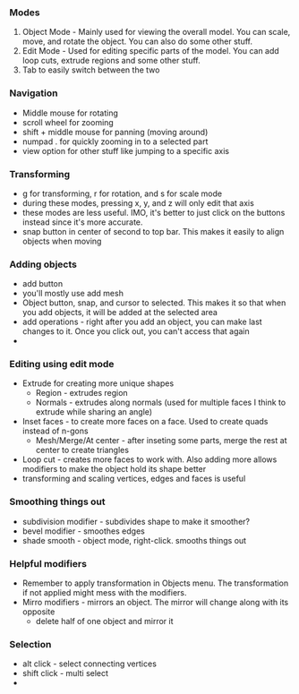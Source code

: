 ### Modes
1. Object Mode - Mainly used for viewing the overall model. You can scale, move, and rotate the object. You can also do some other stuff. 
2. Edit Mode - Used for editing specific parts of the model. You can add loop cuts, extrude regions and some other stuff.
3. Tab to easily switch between the two

### Navigation
- Middle mouse for rotating
- scroll wheel for zooming
- shift + middle mouse for panning (moving around)
- numpad . for quickly zooming in to a selected part
- view option for other stuff like jumping to a specific axis

### Transforming
- g for transforming, r for rotation, and s for scale mode
- during these modes, pressing x, y, and z will only edit that axis
- these modes are less useful. IMO, it's better to just click on the buttons instead since it's more accurate.
- snap button in center of second to top bar. This makes it easily to align objects when moving

### Adding objects
- add button
- you'll mostly use add mesh
- Object button, snap, and cursor to selected. This makes it so that when you add objects, it will be added at the selected area
- add operations - right after you add an object, you can make last changes to it. Once you click out, you can't access that again
- 

### Editing using edit mode
- Extrude for creating more unique shapes
  - Region - extrudes region
  - Normals - extrudes along normals (used for multiple faces I think to extrude while sharing an angle)
- Inset faces - to create more faces on a face. Used to create quads instead of n-gons
  - Mesh/Merge/At center - after inseting some parts, merge the rest at center to create triangles
- Loop cut - creates more faces to work with. Also adding more allows modifiers to make the object hold its shape better
- transforming and scaling vertices, edges and faces is useful 

### Smoothing things out
- subdivision modifier - subdivides shape to make it smoother?
- bevel modifier - smoothes edges
- shade smooth - object mode, right-click. smooths things out

### Helpful modifiers
- Remember to apply transformation in Objects menu. The transformation if not applied might mess with the modifiers.
- Mirro modifiers - mirrors an object. The mirror will change along with its opposite
  - delete half of one object and mirror it

### Selection
- alt click - select connecting vertices
- shift click - multi select
- 
